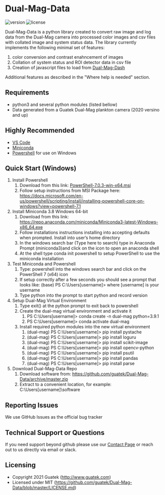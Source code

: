 # Dual-Mag-Data
![version](https://img.shields.io/badge/version-1.0.0-blue.svg) ![license](https://img.shields.io/badge/license-MIT-blue.svg) 

Dual-Mag-Data is a python library created to convert raw image and log data from the Dual-Mag camera into processed color images and csv files with collated image and system status data. The library currently implements the following minimal set of features:

1. color conversion and contrast enahncement of images
2. Collation of system status and ROI detector data in csv file
3. Creation of javascript files to load from [Dual-Mag-Dash](https://github.com/guatek/Dual-Mag-Dash)

Additional features as described in the "Where help is needed" section.

## Requirements

- python3 and several python modules (listed bellow)
- Data generated from a Guatek Dual-Mag plankton camera (2020 versino and up)

## Highly Recommended

- [VS Code](https://code.visualstudio.com/)
- [Miniconda](https://docs.conda.io/en/latest/miniconda.html)
- [Powershell](https://github.com/PowerShell/PowerShell) for use on Windows

## Quick Start (Windows)

1. Install Powershell
   1. Download from this link: [PowerShell-7.0.3-win-x64.msi](https://github.com/PowerShell/PowerShell/releases/download/v7.0.3/PowerShell-7.0.3-win-x64.msi)
   2. Follow setup instructions from MSI Package here: https://docs.microsoft.com/en-us/powershell/scripting/install/installing-powershell-core-on-windows?view=powershell-7.1
2. Install Miniconda 3.8 Windows 64-bit
   1. Download from this link: https://repo.anaconda.com/miniconda/Miniconda3-latest-Windows-x86_64.exe
   2. Follow installations instructions installing into accepting defaults when prompted. Install into user’s home directory
   3. In the windows search bar (Type here to search) type in Anaconda Prompt (miniconda3)and click on the icon to open an anaconda shell
   4. At the shell type conda init powershell to setup PowerShell to use the miniconda installation
3. Test Miniconda and Powershell
   1. Type: powershell into the windows search bar and click on the PowerShell 7 (x64) icon
   2. If setup correctly after a few seconds you should see a prompt that looks like: (base) PS C:\Users\[username]> where [username] is your username
   3. Type python into the prompt to start python and record version
4. Setup Dual-Mag Virtual Environment
   1. Type exit() at the python prompt to exit back to powershell
   2. Create the dual-mag virtual environment and activate it
      1. PS C:\Users\[username]> conda create -n dual-mag python=3.9.1 
      2. PS C:\Users\[username]> conda activate dual-mag
   3. Install required python modules into the new virtual environment
      1. (dual-mag) PS C:\Users\[username]> pip install pystache
      2. (dual-mag) PS C:\Users\[username]> pip install loguru
      3. (dual-mag) PS C:\Users\[username]> pip install scikit-image
      4. (dual-mag) PS C:\Users\[username]> pip install opencv-python
      5. (dual-mag) PS C:\Users\[username]> pip install psutil
      6. (dual-mag) PS C:\Users\[username]> pip install pandas
      7. (dual-mag) PS C:\Users\[username]> pip install parse
5. Download Dual-Mag-Data Repo
   1. Download software from: https://github.com/guatek/Dual-Mag-Data/archive/master.zip
   2. Extract to a convenient location, for example: C:\Users\[username]\software

## Reporting Issues
We use GitHub Issues as the official bug tracker

## Technical Support or Questions

If you need support beyond github please use our [Contact Page](http://www.guatek.com/contact/) or reach out to us directly via email or slack.

## Licensing

- Copyright 2021 Guatek (http://www.guatek.com)
- Licensed under MIT (https://github.com/guatek/Dual-Mag-Data/blob/master/LICENSE.md)

